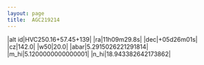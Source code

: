 ```yaml
---
layout: page
title:  AGC219214
--- 
```

|alt id|HVC250.16+57.45+139|
|ra|11h09m29.8s|
|dec|+05d26m01s|
|cz|142.0|
|w50|20.0|
|abar|5.2915026221291814|
|m_hi|5.1200000000000001|
|n_hi|18.943382642173862|
